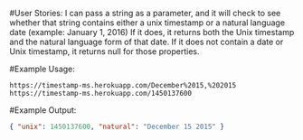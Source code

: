 #User Stories:
I can pass a string as a parameter, and it will check to see whether that string contains either a unix timestamp or a natural language date (example: January 1, 2016)
If it does, it returns both the Unix timestamp and the natural language form of that date.
If it does not contain a date or Unix timestamp, it returns null for those properties.

#Example Usage:
```url
https://timestamp-ms.herokuapp.com/December%2015,%202015
https://timestamp-ms.herokuapp.com/1450137600
```

#Example Output:
```json
{ "unix": 1450137600, "natural": "December 15 2015" }
```